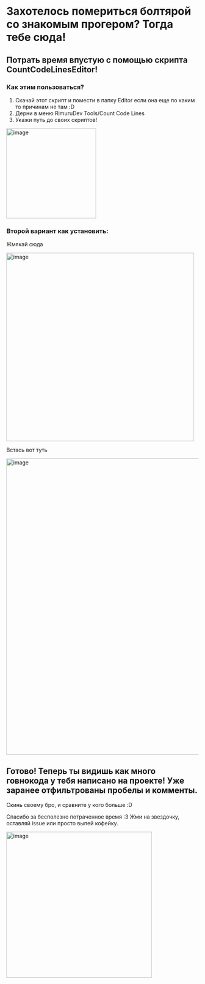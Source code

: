 # Захотелось помериться болтярой со знакомым прогером? Тогда тебе сюда! 

## Потрать время впустую с помощью скрипта CountCodeLinesEditor! 

### Как этим пользоваться?
1. Скачай этот скрипт и помести в папку Editor если она еще по каким то причинам не там :D
2. Дерни в меню RimuruDev Tools/Count Code Lines
3. Укажи путь до своих скриптов!

 <img width="235" alt="image" src="https://github.com/user-attachments/assets/260efb7a-9468-4ac7-923d-1dde5cf08f78">

### Второй вариант как установить:
Жмякай сюда

<img width="492" alt="image" src="https://github.com/user-attachments/assets/31ac081a-2d58-4005-8244-ac83957b6df6">

Встась вот туть

<img width="774" alt="image" src="https://github.com/user-attachments/assets/413d120d-35a9-4f1e-8111-d7de126039fe">



## Готово! Теперь ты видишь как много говнокода у тебя написано на проекте! Уже заранее отфильтрованы пробелы и комменты. 
Скинь своему бро, и сравните у кого больше :D

Спасибо за бесполезно потраченное время :3 Жми на звездочку, оставляй issue или просто выпей кофейку.

<img width="381" alt="image" src="https://github.com/user-attachments/assets/c3061974-7b72-40a2-a178-2a1945a1dc7e">


